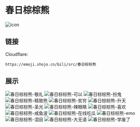 # 春日棕棕熊
![icon](https://emoji.shojo.cn/bili/src/春日棕棕熊/icon.png)
## 链接
Cloudflare:
```
https://emoji.shojo.cn/bili/src/春日棕棕熊
```
## 展示
![春日棕棕熊-敬礼](https://emoji.shojo.cn/bili/src/春日棕棕熊/春日棕棕熊-敬礼.png)
![春日棕棕熊-可以](https://emoji.shojo.cn/bili/src/春日棕棕熊/春日棕棕熊-可以.png)
![春日棕棕熊-扮鬼](https://emoji.shojo.cn/bili/src/春日棕棕熊/春日棕棕熊-扮鬼.png)
![春日棕棕熊-精致熊](https://emoji.shojo.cn/bili/src/春日棕棕熊/春日棕棕熊-精致熊.png)
![春日棕棕熊-贫穷](https://emoji.shojo.cn/bili/src/春日棕棕熊/春日棕棕熊-贫穷.png)
![春日棕棕熊-升天](https://emoji.shojo.cn/bili/src/春日棕棕熊/春日棕棕熊-升天.png)
![春日棕棕熊-圣光](https://emoji.shojo.cn/bili/src/春日棕棕熊/春日棕棕熊-圣光.png)
![春日棕棕熊-辣眼睛](https://emoji.shojo.cn/bili/src/春日棕棕熊/春日棕棕熊-辣眼睛.png)
![春日棕棕熊-喜欢](https://emoji.shojo.cn/bili/src/春日棕棕熊/春日棕棕熊-喜欢.png)
![春日棕棕熊-咸鱼波](https://emoji.shojo.cn/bili/src/春日棕棕熊/春日棕棕熊-咸鱼波.png)
![春日棕棕熊-在线吃瓜](https://emoji.shojo.cn/bili/src/春日棕棕熊/春日棕棕熊-在线吃瓜.png)
![春日棕棕熊-emo](https://emoji.shojo.cn/bili/src/春日棕棕熊/春日棕棕熊-emo.png)
![春日棕棕熊-泪目](https://emoji.shojo.cn/bili/src/春日棕棕熊/春日棕棕熊-泪目.png)
![春日棕棕熊-大无语](https://emoji.shojo.cn/bili/src/春日棕棕熊/春日棕棕熊-大无语.png)
![春日棕棕熊-学废了](https://emoji.shojo.cn/bili/src/春日棕棕熊/春日棕棕熊-学废了.png)
